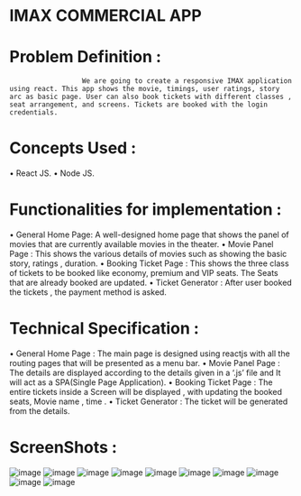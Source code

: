 # IMAX COMMERCIAL APP
# Problem Definition :
                      We are going to create a responsive IMAX application using react. This app shows the movie, timings, user ratings, story arc as basic page. User can also book tickets with different classes , seat arrangement, and screens. Tickets are booked with the login credentials.

# Concepts Used :

•	React JS.
•	Node JS.

# Functionalities for implementation :
•	General Home Page: A well-designed home page that shows the panel of movies that are currently available movies in the  theater.
•	Movie Panel Page : This shows the various details of movies such as showing the basic story, ratings , duration.
•	Booking Ticket Page : This shows the three class of tickets to be booked like economy, premium and VIP seats. The Seats that are already booked are updated.
•	Ticket Generator : After user booked the tickets , the payment method is asked.


# Technical Specification :
•	General Home Page : The main page is designed using reactjs with all the routing pages that will be presented as a menu bar.
•	Movie Panel Page : The details are displayed according to the details given in a ‘.js’ file and It will act as a SPA(Single Page Application).
•	Booking Ticket Page : The  entire tickets inside a Screen will be displayed , with updating the booked seats, Movie name , time .
•	Ticket Generator : The ticket will be generated from the details.

# ScreenShots :
![image](https://user-images.githubusercontent.com/81423983/215436485-41f13198-ef61-4dff-b6c0-30f3ceede2a0.png)
![image](https://user-images.githubusercontent.com/81423983/215436519-91f6414c-2bfd-48e2-9aae-e261da7db60f.png)
![image](https://user-images.githubusercontent.com/81423983/215436553-f45c0f27-517b-4339-82f8-5ed7a616faeb.png)
![image](https://user-images.githubusercontent.com/81423983/215436600-77175969-78ea-4211-bec2-9059b72220e9.png)
![image](https://user-images.githubusercontent.com/81423983/215436718-e88ae7f4-2549-4ac2-b513-781e29ae7a2d.png)
![image](https://user-images.githubusercontent.com/81423983/215436748-b1869eac-038c-4bc0-be3e-cc351f1e466f.png)
![image](https://user-images.githubusercontent.com/81423983/215436788-95e67847-147f-4a4f-8348-94c2678de7b4.png)
![image](https://user-images.githubusercontent.com/81423983/215436830-a8f4627e-cd4d-4d6b-a78a-015cc2b31fdc.png)
![image](https://user-images.githubusercontent.com/81423983/215436858-18d7c369-82a0-4797-a0d7-ec60925d6597.png)
![image](https://user-images.githubusercontent.com/81423983/215436882-c4a45118-ba02-4524-9e17-de961dce2e8b.png)
